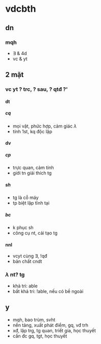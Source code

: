 # vdcbth

## dn

### mqh

- $\exists$ & 4d
- vc & yt

## 2 mặt

### vc yt ? trc, ? sau, ? qtđ ?'

#### dt

##### cq

- mọi vật, phức hợp, cảm giác $\lambda$
- tính 1st, kq độc lập

#### dv

##### cp

- trực quan, cảm tính
- giới tn giải thích tg

##### sh

- tg là cỗ máy
- tp biệt lập tĩnh tại

##### bc

- k phục sh
- công cụ nt, cải tạo tg

#### nnl

- vcyt cùng $\exists$, !qđ
- bản chất cndt

### $\lambda$ nt? tg

- khả tri: able
- bất khả tri: !able, nếu có bề ngoài

## y

- mqh, bao trùm, svht
- nền tảng, xuất phát điểm, gq, vđ trh
- xđ, lập trg, tg quan, triết gia, học thuyết
- cần đc gq, tgt, học thuyết
